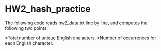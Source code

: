 # HW2_hash_practice
The following code reads hw2_data.txt line by line, and computes the following two points:

*Total number of unique English characters.
*Number of occurrences for each English character.
